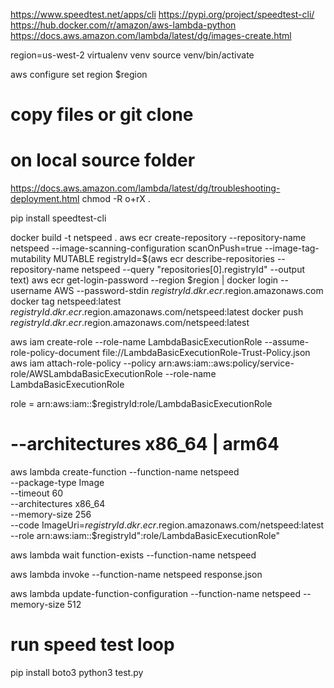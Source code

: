 https://www.speedtest.net/apps/cli
https://pypi.org/project/speedtest-cli/
https://hub.docker.com/r/amazon/aws-lambda-python
https://docs.aws.amazon.com/lambda/latest/dg/images-create.html

region=us-west-2
virtualenv venv
source venv/bin/activate

aws configure set region $region

# copy files or git clone

# on local source folder
https://docs.aws.amazon.com/lambda/latest/dg/troubleshooting-deployment.html
chmod -R o+rX .

pip install speedtest-cli

docker build -t netspeed .
aws ecr create-repository --repository-name netspeed --image-scanning-configuration scanOnPush=true --image-tag-mutability MUTABLE
registryId=$(aws ecr describe-repositories --repository-name netspeed --query "repositories[0].registryId" --output text)
aws ecr get-login-password --region $region | docker login --username AWS --password-stdin $registryId.dkr.ecr.$region.amazonaws.com 
docker tag  netspeed:latest $registryId.dkr.ecr.$region.amazonaws.com/netspeed:latest
docker push $registryId.dkr.ecr.$region.amazonaws.com/netspeed:latest        

aws iam create-role --role-name LambdaBasicExecutionRole --assume-role-policy-document file://LambdaBasicExecutionRole-Trust-Policy.json
aws iam attach-role-policy --policy arn:aws:iam::aws:policy/service-role/AWSLambdaBasicExecutionRole --role-name LambdaBasicExecutionRole

role = arn:aws:iam::$registryId:role/LambdaBasicExecutionRole
# --architectures x86_64 | arm64
aws lambda create-function --function-name netspeed \
    --package-type Image  \
    --timeout 60 \
    --architectures x86_64 \
    --memory-size 256 \
    --code ImageUri=$registryId.dkr.ecr.$region.amazonaws.com/netspeed:latest  \
    --role arn:aws:iam::$registryId":role/LambdaBasicExecutionRole"

aws lambda wait function-exists --function-name netspeed

aws lambda invoke --function-name netspeed response.json

aws lambda update-function-configuration --function-name  netspeed --memory-size 512

# run speed test loop
pip install boto3
python3 test.py
